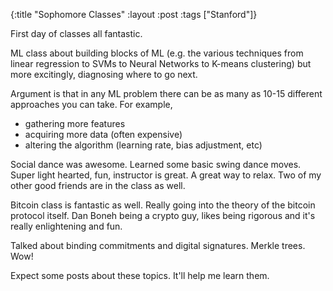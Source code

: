 {:title "Sophomore Classes"
 :layout :post 
 :tags ["Stanford"]}

First day of classes all fantastic.

ML class about building blocks of ML (e.g. the various techniques from linear regression to SVMs to Neural Networks to K-means clustering) 
but more excitingly, diagnosing where to go next.

Argument is that in any ML problem there can be as many as 10-15 different approaches you can take.
For example,

- gathering more features
- acquiring more data (often expensive)
- altering the algorithm (learning rate, bias adjustment, etc)

Social dance was awesome.
Learned some basic swing dance moves.
Super light hearted, fun, instructor is great.
A great way to relax. Two of my other good friends are in the class as well.

Bitcoin class is fantastic as well. Really going into the theory of the bitcoin protocol itself.
Dan Boneh being a crypto guy, likes being rigorous and it's really enlightening and fun.

Talked about binding commitments and digital signatures. Merkle trees. Wow!

Expect some posts about these topics. It'll help me learn them.


